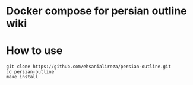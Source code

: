 # Docker compose for persian outline wiki

# How to use 

```
git clone https://github.com/ehsanialireza/persian-outline.git
cd persian-outline
make install
```
